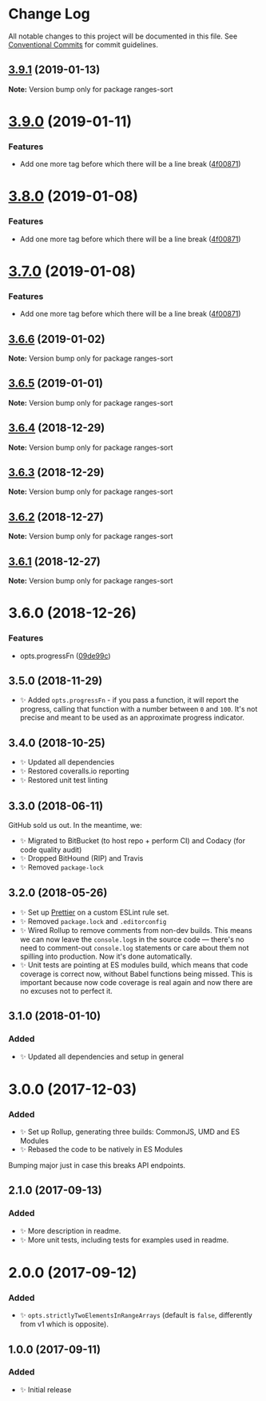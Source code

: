 # Change Log

All notable changes to this project will be documented in this file.
See [Conventional Commits](https://conventionalcommits.org) for commit guidelines.

## [3.9.1](https://bitbucket.org/codsen/codsen/src/master/packages/ranges-sort/compare/ranges-sort@3.9.0...ranges-sort@3.9.1) (2019-01-13)

**Note:** Version bump only for package ranges-sort





# [3.9.0](https://bitbucket.org/codsen/codsen/src/master/packages/ranges-sort/compare/ranges-sort@3.6.6...ranges-sort@3.9.0) (2019-01-11)

### Features

- Add one more tag before which there will be a line break ([4f00871](https://bitbucket.org/codsen/codsen/src/master/packages/ranges-sort/commits/4f00871))

# [3.8.0](https://bitbucket.org/codsen/codsen/src/master/packages/ranges-sort/compare/ranges-sort@3.6.6...ranges-sort@3.8.0) (2019-01-08)

### Features

- Add one more tag before which there will be a line break ([4f00871](https://bitbucket.org/codsen/codsen/src/master/packages/ranges-sort/commits/4f00871))

# [3.7.0](https://bitbucket.org/codsen/codsen/src/master/packages/ranges-sort/compare/ranges-sort@3.6.6...ranges-sort@3.7.0) (2019-01-08)

### Features

- Add one more tag before which there will be a line break ([4f00871](https://bitbucket.org/codsen/codsen/src/master/packages/ranges-sort/commits/4f00871))

## [3.6.6](https://bitbucket.org/codsen/codsen/src/master/packages/ranges-sort/compare/ranges-sort@3.6.5...ranges-sort@3.6.6) (2019-01-02)

**Note:** Version bump only for package ranges-sort

## [3.6.5](https://bitbucket.org/codsen/codsen/src/master/packages/ranges-sort/compare/ranges-sort@3.6.4...ranges-sort@3.6.5) (2019-01-01)

**Note:** Version bump only for package ranges-sort

## [3.6.4](https://bitbucket.org/codsen/codsen/src/master/packages/ranges-sort/compare/ranges-sort@3.6.3...ranges-sort@3.6.4) (2018-12-29)

**Note:** Version bump only for package ranges-sort

## [3.6.3](https://bitbucket.org/codsen/codsen/src/master/packages/ranges-sort/compare/ranges-sort@3.6.2...ranges-sort@3.6.3) (2018-12-29)

**Note:** Version bump only for package ranges-sort

## [3.6.2](https://bitbucket.org/codsen/codsen/src/master/packages/ranges-sort/compare/ranges-sort@3.6.1...ranges-sort@3.6.2) (2018-12-27)

**Note:** Version bump only for package ranges-sort

## [3.6.1](https://bitbucket.org/codsen/codsen/src/master/packages/ranges-sort/compare/ranges-sort@3.6.0...ranges-sort@3.6.1) (2018-12-27)

**Note:** Version bump only for package ranges-sort

# 3.6.0 (2018-12-26)

### Features

- opts.progressFn ([09de99c](https://bitbucket.org/codsen/codsen/src/master/packages/ranges-sort/commits/09de99c))

## 3.5.0 (2018-11-29)

- ✨ Added `opts.progressFn` - if you pass a function, it will report the progress, calling that function with a number between `0` and `100`. It's not precise and meant to be used as an approximate progress indicator.

## 3.4.0 (2018-10-25)

- ✨ Updated all dependencies
- ✨ Restored coveralls.io reporting
- ✨ Restored unit test linting

## 3.3.0 (2018-06-11)

GitHub sold us out. In the meantime, we:

- ✨ Migrated to BitBucket (to host repo + perform CI) and Codacy (for code quality audit)
- ✨ Dropped BitHound (RIP) and Travis
- ✨ Removed `package-lock`

## 3.2.0 (2018-05-26)

- ✨ Set up [Prettier](https://prettier.io) on a custom ESLint rule set.
- ✨ Removed `package.lock` and `.editorconfig`
- ✨ Wired Rollup to remove comments from non-dev builds. This means we can now leave the `console.log`s in the source code — there's no need to comment-out `console.log` statements or care about them not spilling into production. Now it's done automatically.
- ✨ Unit tests are pointing at ES modules build, which means that code coverage is correct now, without Babel functions being missed. This is important because now code coverage is real again and now there are no excuses not to perfect it.

## 3.1.0 (2018-01-10)

### Added

- ✨ Updated all dependencies and setup in general

# 3.0.0 (2017-12-03)

### Added

- ✨ Set up Rollup, generating three builds: CommonJS, UMD and ES Modules
- ✨ Rebased the code to be natively in ES Modules

Bumping major just in case this breaks API endpoints.

## 2.1.0 (2017-09-13)

### Added

- ✨ More description in readme.
- ✨ More unit tests, including tests for examples used in readme.

# 2.0.0 (2017-09-12)

### Added

- ✨ `opts.strictlyTwoElementsInRangeArrays` (default is `false`, differently from v1 which is opposite).

## 1.0.0 (2017-09-11)

### Added

- ✨ Initial release
